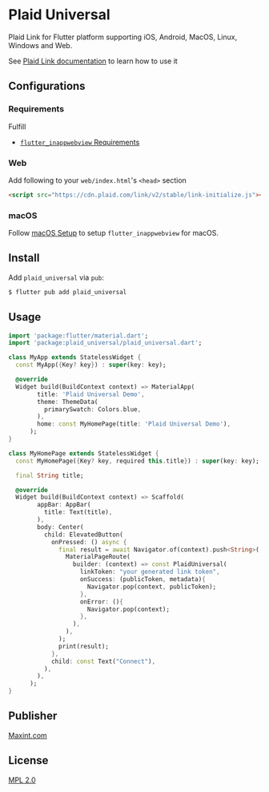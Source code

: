 # Plaid Universal

Plaid Link for Flutter platform supporting iOS, Android, MacOS, Linux, Windows and Web.

See [Plaid Link documentation](https://plaid.com/docs/link/) to learn how to use it


## Configurations

### Requirements
Fulfill 
- [`flutter_inappwebview` Requirements](https://pub.dev/packages/flutter_inappwebview#requirements)

### Web

Add following to your `web/index.html`'s `<head>` section

```html
<script src="https://cdn.plaid.com/link/v2/stable/link-initialize.js"></script>
```

### macOS

Follow [macOS Setup](https://inappwebview.dev/docs/intro/#setup-macos) to setup `flutter_inappwebview` for macOS.


## Install

Add `plaid_universal` via `pub`:

```bash
$ flutter pub add plaid_universal
```


## Usage

```dart
import 'package:flutter/material.dart';
import 'package:plaid_universal/plaid_universal.dart';

class MyApp extends StatelessWidget {
  const MyApp({Key? key}) : super(key: key);

  @override
  Widget build(BuildContext context) => MaterialApp(
        title: 'Plaid Universal Demo',
        theme: ThemeData(
          primarySwatch: Colors.blue,
        ),
        home: const MyHomePage(title: 'Plaid Universal Demo'),
      );
}

class MyHomePage extends StatelessWidget {
  const MyHomePage({Key? key, required this.title}) : super(key: key);

  final String title;

  @override
  Widget build(BuildContext context) => Scaffold(
        appBar: AppBar(
          title: Text(title),
        ),
        body: Center(
          child: ElevatedButton(
            onPressed: () async {
              final result = await Navigator.of(context).push<String>(
                MaterialPageRoute(
                  builder: (context) => const PlaidUniversal(
                    linkToken: "your generated link token",
                    onSuccess: (publicToken, metadata){
                      Navigator.pop(context, publicToken);
                    },
                    onError: (){
                      Navigator.pop(context);
                    },
                  ),
                ),
              );
              print(result);
            },
            child: const Text("Connect"),
          ),
        ),
      );
}
```

## Publisher

[Maxint.com](https://maxint.com)

## License

[MPL 2.0](/LICENSE)
